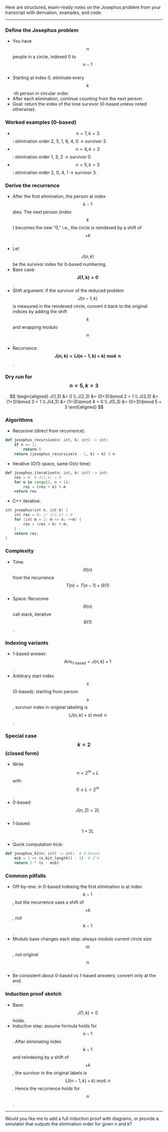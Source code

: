 Here are structured, exam-ready notes on the Josephus problem from your transcript with derivation, examples, and code.

***

### Define the Josephus problem
- You have $$n$$ people in a circle, indexed 0 to $$n-1$$.
- Starting at index 0, eliminate every $$k$$-th person in circular order.
- After each elimination, continue counting from the next person.
- Goal: return the index of the lone survivor (0-based unless noted otherwise).

### Worked examples (0-based)
- $$n=7, k=3$$: elimination order 2, 5, 1, 6, 4, 0 → survivor 3.
- $$n=4, k=2$$: elimination order 1, 3, 2 → survivor 0.
- $$n=5, k=3$$: elimination order 2, 0, 4, 1 → survivor 3.

### Derive the recurrence
- After the first elimination, the person at index $$k-1$$ dies. The next person (index $$k$$) becomes the new “0,” i.e., the circle is reindexed by a shift of $$+k$$.
- Let $$J(n,k)$$ be the survivor index for 0-based numbering.
- Base case: $$ \mathbf{J(1,k) = 0} $$.
- Shift argument: if the survivor of the reduced problem $$J(n-1,k)$$ is measured in the reindexed circle, convert it back to the original indices by adding the shift $$k$$ and wrapping modulo $$n$$.
- Recurrence: $$ \mathbf{J(n,k) = \big(J(n-1,k) + k\big) \bmod n} $$.

### Dry run for $$n=5, k=3$$
$$
\begin{aligned}
J(1,3) &= 0 \\
J(2,3) &= (0+3)\bmod 2 = 1 \\
J(3,3) &= (1+3)\bmod 3 = 1 \\
J(4,3) &= (1+3)\bmod 4 = 0 \\
J(5,3) &= (0+3)\bmod 5 = 3
\end{aligned}
$$

### Algorithms

- Recursive (direct from recurrence):
```python
def josephus_recursive(n: int, k: int) -> int:
    if n == 1:
        return 0
    return (josephus_recursive(n - 1, k) + k) % n
```

- Iterative (O(1) space, same O(n) time):
```python
def josephus_iterative(n: int, k: int) -> int:
    res = 0  # J(1,k) = 0
    for m in range(2, n + 1):
        res = (res + k) % m
    return res
```

- C++ iterative:
```cpp
int josephus(int n, int k) {
    int res = 0; // J(1,k) = 0
    for (int m = 2; m <= n; ++m) {
        res = (res + k) % m;
    }
    return res;
}
```

### Complexity
- Time: $$ \Theta(n) $$ from the recurrence $$T(n) = T(n-1) + \Theta(1)$$.
- Space: Recursive $$ \Theta(n) $$ call stack, iterative $$ \Theta(1) $$.

### Indexing variants
- 1-based answer: $$ \text{Ans}_{1\text{-based}} = J(n,k) + 1 $$.
- Arbitrary start index $$s$$ (0-based): starting from person $$s$$, survivor index in original labeling is $$ (J(n,k) + s) \bmod n $$.

### Special case $$k=2$$ (closed form)
- Write $$ n = 2^m + L $$ with $$ 0 \le L < 2^m $$.
- 0-based: $$ J(n,2) = 2L $$.
- 1-based: $$ 1 + 2L $$.
- Quick computation trick:
```python
def josephus_k2(n: int) -> int:  # 0-based
    msb = 1 << (n.bit_length() - 1)  # 2^m
    return 2 * (n - msb)
```

### Common pitfalls
- Off-by-one: in 0-based indexing the first elimination is at index $$k-1$$, but the recurrence uses a shift of $$+k$$, not $$k-1$$.
- Modulo base changes each step: always modulo current circle size $$m$$, not original $$n$$.
- Be consistent about 0-based vs 1-based answers; convert only at the end.

### Induction proof sketch
- Base: $$J(1,k)=0$$ holds.
- Inductive step: assume formula holds for $$n-1$$. After eliminating index $$k-1$$ and reindexing by a shift of $$+k$$, the survivor in the original labels is $$(J(n-1,k)+k)\bmod n$$. Hence the recurrence holds for $$n$$.

***

Would you like me to add a full induction proof with diagrams, or provide a simulator that outputs the elimination order for given n and k?